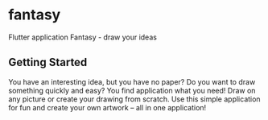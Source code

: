 # fantasy

Flutter application Fantasy - draw your ideas

## Getting Started

You have an interesting idea, but you have no paper? Do you want to draw something quickly and easy? You find application what you need!
Draw on any picture or create your drawing from scratch.
Use this simple application for fun and create your own artwork – all in one application!
